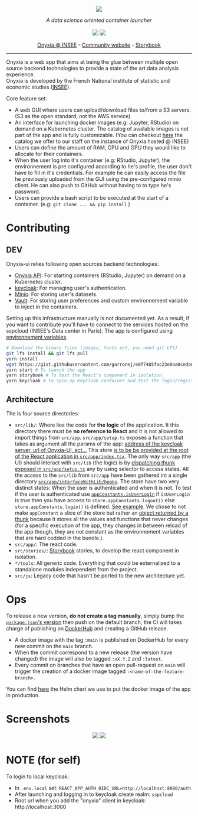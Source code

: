 
<p align="center">
    <img src="https://user-images.githubusercontent.com/6702424/111553867-7fd50880-8785-11eb-8942-75f161864b5f.png">
</p>
<p align="center">
    <i>A data science oriented container launcher</i>
    <br>
    <br>
    <img src="https://github.com/InseeFrLab/onyxia-ui/workflows/ci/badge.svg?branch=master">
    <img src="https://img.shields.io/npm/l/evt">
</p>

</p>
<p align="center">
  <a href="https://datalab.sspcloud.fr" title="Instance of Onyxia hosted in INSEE's data center">Onyxia @ INSEE</a>
  -
  <a href="https://docs.sspcloud.fr/" title="A website for the states workers responsible of producing the french official statistics">Community website</a>
  -
  <a href="https://inseefrlab.github.io/onyxia-ui/" title="A website for testing the app components in isolation">Storybook</a>
</p>

---

Onyxia is a web app that aims at being the glue between multiple open source backend technologies to 
provide a state of the art data analysis experience.  
Onyxia is developed by the French National institute of statistic and economic studies ([INSEE](https://insee.fr)).  
  
Core feature set: 
- A web GUI where users can upload/download files to/from a S3 servers. (S3 as the open standard, not the AWS service)
- An interface for launching docker images (e.g: Jupyter, RStudio) on demand on a Kubernetes cluster. 
  The catalog of available images is not part of the app and is fully customizable. (You can checkout [here](https://github.com/inseefrlab/helm-charts-datascience) the catalog we offer to our staff on the instance of Onyxia hosted @ INSEE)
- Users can define the amount of RAM, CPU and GPU they would like to allocate for their containers.
- When the user log into it's container (e.g: RStudio, Jupyter), the environnement is pre configured according
  to he's profile, the user don't have to fill in it's credentials. For example he can easily access the file 
  he previously uploaded from the GUI using the pre-configured minio client. He can also push to GitHub without having to to 
  type he's password. 
- Users can provide a bash script to be executed at the start of a container. (e.g: `git clone ... && pip install` )

# Contributing

## DEV

Onyxia-ui relies following open sources backend technologies:  
- [Onyxia API](https://github.com/inseefrlab/onyxia-api): For starting containers (RStudio, Jupyter) on demand on a Kubernetes cluster.
- [keycloak](https://www.keycloak.org): For managing user's authentication.
- [Minio](http://minio.lab.sspcloud.fr): For storing user's datasets.
- [Vault](https://www.vaultproject.io): For storing user preferences and custom environnement variable to inject in the containers.

Setting up this infrastructure manually is not documented yet. As a result, if you want to contribute you'll have
to connect to the services hosted on the sspcloud (INSEE's Data center in Paris).
The app is configured using [environnement variables](https://gist.github.com/garronej/e0f7485fac23e8aa0ceda6ce82256df6).

```bash
# Download the binary files (images, fonts ect, you need git LFS)
git lfs install && git lfs pull
yarn install
wget https://gist.githubusercontent.com/garronej/e0f7485fac23e8aa0ceda6ce82256df6/raw/0cb60c6759d4e3005c15c9ca9706316e08013fc2/.env.local #Setup the var envs to tell the app to connect to INSEE's infra
yarn start # To launch the app
yarn storybook # To test the React's component in isolation.
yarn keycloak # To spin up Keycloak container and test the login/register page. See https://github.com/InseeFrLab/keycloakify
```
## Architecture

The is four source directories:  
- `src/lib/`: Where lies the code for **the logic** of the application. 
  It this directory there must be **no reference to React** and it is not allowed to import things from `src/app`.
  `src/app/setup.ts` exposes a function that takes as argument all the params of the app: [address of the keycloak server, url of Onyxia-UI, ect...](https://github.com/InseeFrLab/onyxia-ui/blob/4842ba8fd3c2ae9c03c52b7467d3c77f6e29e9d9/src/app/index.tsx#L59-L89)
  This store [is to be be provided at the root of the React application in `src/app/index.tsx`](https://github.com/InseeFrLab/onyxia-ui/blob/4842ba8fd3c2ae9c03c52b7467d3c77f6e29e9d9/src/app/index.tsx#L59-L89).
  The only way `src/app` (the UI) should interact with `src/lib` (the logic) is by [dispatching thunk](https://github.com/InseeFrLab/onyxia-ui/blob/4842ba8fd3c2ae9c03c52b7467d3c77f6e29e9d9/src/app/components/pages/MySecrets/MySecrets.tsx#L200-L210) [exposed in `src/app/setup.ts`](https://github.com/InseeFrLab/onyxia-ui/blob/4842ba8fd3c2ae9c03c52b7467d3c77f6e29e9d9/src/lib/setup.ts#L412-L418)
  any by using selector to access states. All the access to the `src/lib` from `src/app` have been gathered int a single directory [`src/app/interfaceWithLib/hooks`](https://github.com/InseeFrLab/onyxia-ui/blob/master/src/app/interfaceWithLib/hooks.ts). 
  The store have two very distinct states: When the user is authenticated and when it is not. To test if the user is authenticated use [`appConstants.isUserLogin`](https://github.com/InseeFrLab/onyxia-ui/blob/4842ba8fd3c2ae9c03c52b7467d3c77f6e29e9d9/src/app/interfaceWithLib/hooks.ts#L28-L31)
 if `isUserLogin` is true then you have access to `store.appConstants.logout()` else `store.appConstants.login()` is defined. [See example](https://github.com/InseeFrLab/onyxia-ui/blob/4842ba8fd3c2ae9c03c52b7467d3c77f6e29e9d9/src/app/components/App/App.tsx#L194-L209).
  We chose to not make `appConstant` a slice of the store but rather an [object returned by a thunk](https://github.com/InseeFrLab/onyxia-ui/blob/4842ba8fd3c2ae9c03c52b7467d3c77f6e29e9d9/src/app/interfaceWithLib/hooks.ts#L28-L31)
  because it stores all the values and functions that never changes (for a specific execution of the app, they changes in between reload of the app though, they are not constant as the environnement variables that are hard codded in the bundle.). 
- `src/app/`: The react code.
- `src/stories/`: [Storybook](https://storybook.js.org) stories, to develop the react component in isolation.
- `*/tools`: All generic code. Everything that could be externalized to a standalone modules independent from the project.
- `src/js`: Legacy code that hasn't be ported to the new architecture yet.

# Ops

To release a new version, **do not create a tag manually**, simply bump the [`package.json`'s version](https://github.com/InseeFrLab/onyxia-ui/blob/4842ba8fd3c2ae9c03c52b7467d3c77f6e29e9d9/package.json#L4) then push on the default branch,
the CI will takes charge of publishing on [DockerHub](https://hub.docker.com/r/inseefrlab/onyxia-ui) 
and creating a GitHub release.  
- A docker image with the tag `:main` is published on DockerHub for every new commit on the `main` branch.  
- When the commit correspond to a new release (the version have changed) the image will also be tagged `:vX.Y.Z`
and `:latest`.  
- Every commit on branches that have an open pull-request on `main` will trigger the creation of a docker image
tagged `:<name-of-the-feature-branch>`.  


You can find [here](https://github.com/InseeFrLab/paris-sspcloud/blob/master/apps/onyxia/values.yaml) the Helm chart
we use to put the docker image of the app in production.

# Screenshots

<p align="center">
    <img src="https://user-images.githubusercontent.com/6702424/111554614-f0305980-8786-11eb-9729-a942fb3a4dbe.png">
    <img src="https://user-images.githubusercontent.com/6702424/111326486-e1558400-866c-11eb-94f8-b00f23bd4b7b.png">
</p>

# NOTE (for self)

To login to local keycloak: 
- In `.env.local` set: `REACT_APP_AUTH_OIDC_URL=http://localhost:8080/auth`
- After launching and logging in to keycloak create realm: `sspcloud`
- Root url when you add the "onyxia" client in keycloak: http://localhost:3000
